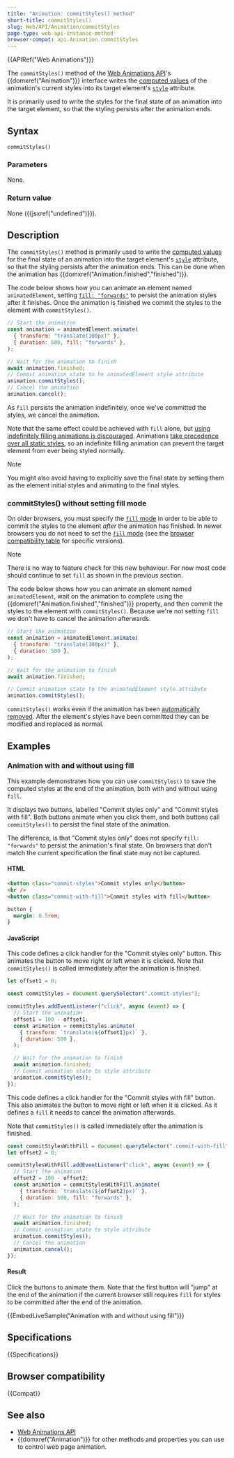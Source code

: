 ```yaml
---
title: "Animation: commitStyles() method"
short-title: commitStyles()
slug: Web/API/Animation/commitStyles
page-type: web-api-instance-method
browser-compat: api.Animation.commitStyles
---
```


{{APIRef("Web Animations")}}

The `commitStyles()` method of the [Web Animations API](/en-US/docs/Web/API/Web_Animations_API)'s {{domxref("Animation")}} interface writes the [computed values](/en-US/docs/Web/CSS/CSS_cascade/Value_processing#computed_value) of the animation's current styles into its target element's [`style`](/en-US/docs/Web/HTML/Reference/Global_attributes/style) attribute.

It is primarily used to write the styles for the final state of an animation into the target element, so that the styling persists after the animation ends.

## Syntax

```js-nolint
commitStyles()
```

### Parameters

None.

### Return value

None ({{jsxref("undefined")}}).

## Description

The `commitStyles()` method is primarily used to write the [computed values](/en-US/docs/Web/CSS/CSS_cascade/Value_processing#computed_value) for the final state of an animation into the target element's [`style`](/en-US/docs/Web/HTML/Reference/Global_attributes/style) attribute, so that the styling persists after the animation ends.
This can be done when the animation has {{domxref("Animation.finished","finished")}}.

The code below shows how you can animate an element named `animatedElement`, setting [`fill: "forwards"`](/en-US/docs/Web/API/KeyframeEffect/KeyframeEffect#fill) to persist the animation styles after it finishes.
Once the animation is finished we commit the styles to the element with `commitStyles()`.

```js
// Start the animation
const animation = animatedElement.animate(
  { transform: "translate(100px)" },
  { duration: 500, fill: "forwards" },
);

// Wait for the animation to finish
await animation.finished;
// Commit animation state to he animatedElement style attribute
animation.commitStyles();
// Cancel the animation
animation.cancel();
```

As `fill` persists the animation indefinitely, once we've committed the styles, we cancel the animation.

Note that the same effect could be achieved with `fill` alone, but [using indefinitely filling animations is discouraged](https://drafts.csswg.org/web-animations-1/#fill-behavior).
Animations [take precedence over all static styles](/en-US/docs/Web/CSS/CSS_cascade/Cascade#cascading_order), so an indefinite filling animation can prevent the target element from ever being styled normally.

> [!NOTE]
> You might also avoid having to explicitly save the final state by setting them as the element initial styles and animating to the final styles.

### commitStyles() without setting fill mode

On older browsers, you must specify the [`fill` mode](/en-US/docs/Web/API/KeyframeEffect/KeyframeEffect#fill) in order to be able to commit the styles to the element _after_ the animation has finished.
In newer browsers you do not need to set the [`fill` mode](/en-US/docs/Web/API/KeyframeEffect/KeyframeEffect#fill) (see the [browser compatibility table](#browser_compatibility) for specific versions).

> [!NOTE]
> There is no way to feature check for this new behaviour.
> For now most code should continue to set `fill` as shown in the previous section.

The code below shows how you can animate an element named `animatedElement`, wait on the animation to complete using the {{domxref("Animation.finished","finished")}} property, and then commit the styles to the element with `commitStyles()`.
Because we're not setting `fill` we don't have to cancel the animation afterwards.

```js
// Start the animation
const animation = animatedElement.animate(
  { transform: "translate(100px)" },
  { duration: 500 },
);

// Wait for the animation to finish
await animation.finished;

// Commit animation state to the animatedElement style attribute
animation.commitStyles();
```

`commitStyles()` works even if the animation has been [automatically removed](/en-US/docs/Web/API/Web_Animations_API/Using_the_Web_Animations_API#automatically_removing_filling_animations).
After the element's styles have been committed they can be modified and replaced as normal.

## Examples

### Animation with and without using fill

This example demonstrates how you can use `commitStyles()` to save the computed styles at the end of the animation, both with and without using `fill`.

It displays two buttons, labelled "Commit styles only" and "Commit styles with fill".
Both buttons animate when you click them, and both buttons call `commitStyles()` to persist the final state of the animation.

The difference, is that "Commit styles only" does not specify `fill: "forwards"` to persist the animation's final state.
On browsers that don't match the current specification the final state may not be captured.

#### HTML

```html
<button class="commit-styles">Commit styles only</button>
<br />
<button class="commit-with-fill">Commit styles with fill</button>
```

```css hidden
button {
  margin: 0.5rem;
}
```

#### JavaScript

This code defines a click handler for the "Commit styles only" button.
This animates the button to move right or left when it is clicked.
Note that `commitStyles()` is called immediately after the animation is finished.

```js
let offset1 = 0;

const commitStyles = document.querySelector(".commit-styles");

commitStyles.addEventListener("click", async (event) => {
  // Start the animation
  offset1 = 100 - offset1;
  const animation = commitStyles.animate(
    { transform: `translate(${offset1}px)` },
    { duration: 500 },
  );

  // Wait for the animation to finish
  await animation.finished;
  // Commit animation state to style attribute
  animation.commitStyles();
});
```

This code defines a click handler for the "Commit styles with fill" button.
This also animates the button to move right or left when it is clicked.
As it defines a `fill` it needs to cancel the animation afterwards.

Note that `commitStyles()` is called immediately after the animation is finished.

```js
const commitStylesWithFill = document.querySelector(".commit-with-fill");
let offset2 = 0;

commitStylesWithFill.addEventListener("click", async (event) => {
  // Start the animation
  offset2 = 100 - offset2;
  const animation = commitStylesWithFill.animate(
    { transform: `translate(${offset2}px)` },
    { duration: 500, fill: "forwards" },
  );

  // Wait for the animation to finish
  await animation.finished;
  // Commit animation state to style attribute
  animation.commitStyles();
  // Cancel the animation
  animation.cancel();
});
```

#### Result

Click the buttons to animate them.
Note that the first button will "jump" at the end of the animation if the current browser still requires `fill` for styles to be committed after the end of the animation.

{{EmbedLiveSample("Animation with and without using fill")}}

## Specifications

{{Specifications}}

## Browser compatibility

{{Compat}}

## See also

- [Web Animations API](/en-US/docs/Web/API/Web_Animations_API)
- {{domxref("Animation")}} for other methods and properties you can use to control web page animation.
